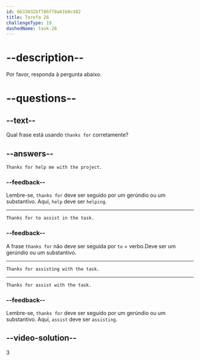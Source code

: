 ```yaml
---
id: 6633032bf786ff8a61b0c482
title: Tarefa 26
challengeType: 19
dashedName: task-26
---
```


# --description--

Por favor, responda à pergunta abaixo.

# --questions--

## --text--

Qual frase está usando `thanks for` corretamente?

## --answers--

`Thanks for help me with the project.`

### --feedback--

Lembre-se, `thanks for` deve ser seguido por um gerúndio ou um substantivo. Aqui, `help` deve ser `helping`.

---

`Thanks for to assist in the task.`

### --feedback--

A frase `thanks for` não deve ser seguida por `to` + verbo.Deve ser um gerúndio ou um substantivo.

---

`Thanks for assisting with the task.`

---

`Thanks for assist with the task.`

### --feedback--

Lembre-se, `thanks for` deve ser seguido por um gerúndio ou um substantivo. Aqui, `assist` deve ser `assisting`.

## --video-solution--

3
